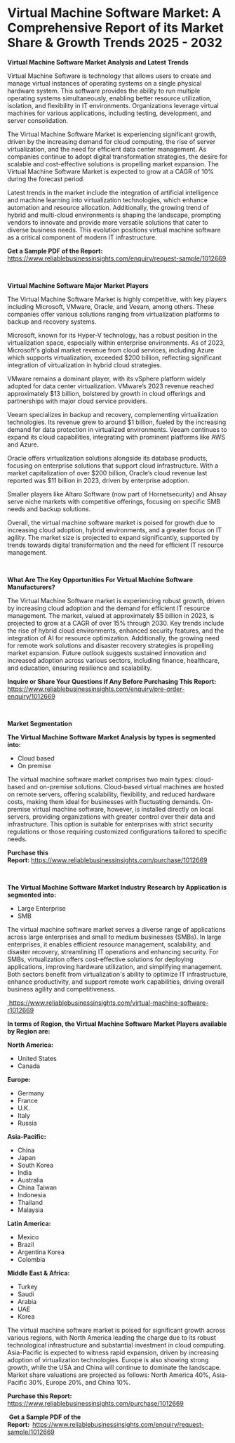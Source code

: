 <p><h1>Virtual Machine Software Market: A Comprehensive Report of its Market Share & Growth Trends 2025 - 2032</h1></p><p><strong>Virtual Machine Software Market Analysis and Latest Trends</strong></p>
<p><p>Virtual Machine Software is technology that allows users to create and manage virtual instances of operating systems on a single physical hardware system. This software provides the ability to run multiple operating systems simultaneously, enabling better resource utilization, isolation, and flexibility in IT environments. Organizations leverage virtual machines for various applications, including testing, development, and server consolidation.</p><p>The Virtual Machine Software Market is experiencing significant growth, driven by the increasing demand for cloud computing, the rise of server virtualization, and the need for efficient data center management. As companies continue to adopt digital transformation strategies, the desire for scalable and cost-effective solutions is propelling market expansion. The Virtual Machine Software Market is expected to grow at a CAGR of 10% during the forecast period. </p><p>Latest trends in the market include the integration of artificial intelligence and machine learning into virtualization technologies, which enhance automation and resource allocation. Additionally, the growing trend of hybrid and multi-cloud environments is shaping the landscape, prompting vendors to innovate and provide more versatile solutions that cater to diverse business needs. This evolution positions virtual machine software as a critical component of modern IT infrastructure.</p></p>
<p><strong>Get a Sample PDF of the Report:&nbsp;</strong> <a href="https://www.reliablebusinessinsights.com/enquiry/request-sample/1012669?utm_campaign=2319&utm_medium=2&utm_source=Github&utm_content=ia&utm_term=16042025&utm_id=virtual-machine-software">https://www.reliablebusinessinsights.com/enquiry/request-sample/1012669</a></p>
<p>&nbsp;</p>
<p><strong>Virtual Machine Software Major Market Players</strong></p>
<p><p>The Virtual Machine Software Market is highly competitive, with key players including Microsoft, VMware, Oracle, and Veeam, among others. These companies offer various solutions ranging from virtualization platforms to backup and recovery systems.</p><p>Microsoft, known for its Hyper-V technology, has a robust position in the virtualization space, especially within enterprise environments. As of 2023, Microsoft's global market revenue from cloud services, including Azure which supports virtualization, exceeded $200 billion, reflecting significant integration of virtualization in hybrid cloud strategies.</p><p>VMware remains a dominant player, with its vSphere platform widely adopted for data center virtualization. VMware’s 2023 revenue reached approximately $13 billion, bolstered by growth in cloud offerings and partnerships with major cloud service providers.</p><p>Veeam specializes in backup and recovery, complementing virtualization technologies. Its revenue grew to around $1 billion, fueled by the increasing demand for data protection in virtualized environments. Veeam continues to expand its cloud capabilities, integrating with prominent platforms like AWS and Azure.</p><p>Oracle offers virtualization solutions alongside its database products, focusing on enterprise solutions that support cloud infrastructure. With a market capitalization of over $200 billion, Oracle’s cloud revenue last reported was $11 billion in 2023, driven by enterprise adoption.</p><p>Smaller players like Altaro Software (now part of Hornetsecurity) and Ahsay serve niche markets with competitive offerings, focusing on specific SMB needs and backup solutions.</p><p>Overall, the virtual machine software market is poised for growth due to increasing cloud adoption, hybrid environments, and a greater focus on IT agility. The market size is projected to expand significantly, supported by trends towards digital transformation and the need for efficient IT resource management.</p></p>
<p>&nbsp;</p>
<p><strong>What Are The Key Opportunities For Virtual Machine Software Manufacturers?</strong></p>
<p><p>The Virtual Machine Software market is experiencing robust growth, driven by increasing cloud adoption and the demand for efficient IT resource management. The market, valued at approximately $5 billion in 2023, is projected to grow at a CAGR of over 15% through 2030. Key trends include the rise of hybrid cloud environments, enhanced security features, and the integration of AI for resource optimization. Additionally, the growing need for remote work solutions and disaster recovery strategies is propelling market expansion. Future outlook suggests sustained innovation and increased adoption across various sectors, including finance, healthcare, and education, ensuring resilience and scalability.</p></p>
<p><strong>Inquire or Share Your Questions If Any Before Purchasing This Report:</strong> <a href="https://www.reliablebusinessinsights.com/enquiry/pre-order-enquiry/1012669?utm_campaign=2319&utm_medium=2&utm_source=Github&utm_content=ia&utm_term=16042025&utm_id=virtual-machine-software">https://www.reliablebusinessinsights.com/enquiry/pre-order-enquiry/1012669</a></p>
<p>&nbsp;</p>
<p><strong>Market Segmentation</strong></p>
<p><strong>The Virtual Machine Software Market Analysis by types is segmented into:</strong></p>
<p><ul><li>Cloud based</li><li>On premise</li></ul></p>
<p><p>The virtual machine software market comprises two main types: cloud-based and on-premise solutions. Cloud-based virtual machines are hosted on remote servers, offering scalability, flexibility, and reduced hardware costs, making them ideal for businesses with fluctuating demands. On-premise virtual machine software, however, is installed directly on local servers, providing organizations with greater control over their data and infrastructure. This option is suitable for enterprises with strict security regulations or those requiring customized configurations tailored to specific needs.</p></p>
<p><strong>Purchase this Report:&nbsp;</strong><a href="https://www.reliablebusinessinsights.com/purchase/1012669?utm_campaign=2319&utm_medium=2&utm_source=Github&utm_content=ia&utm_term=16042025&utm_id=virtual-machine-software">https://www.reliablebusinessinsights.com/purchase/1012669</a></p>
<p>&nbsp;</p>
<p><strong>The Virtual Machine Software Market Industry Research by Application is segmented into:</strong></p>
<p><ul><li>Large Enterprise</li><li>SMB</li></ul></p>
<p><p>The virtual machine software market serves a diverse range of applications across large enterprises and small to medium businesses (SMBs). In large enterprises, it enables efficient resource management, scalability, and disaster recovery, streamlining IT operations and enhancing security. For SMBs, virtualization offers cost-effective solutions for deploying applications, improving hardware utilization, and simplifying management. Both sectors benefit from virtualization's ability to optimize IT infrastructure, enhance productivity, and support remote work capabilities, driving overall business agility and competitiveness.</p></p>
<p><a href="https://www.reliablebusinessinsights.com/virtual-machine-software-r1012669?utm_campaign=2319&utm_medium=2&utm_source=Github&utm_content=ia&utm_term=16042025&utm_id=virtual-machine-software">&nbsp;https://www.reliablebusinessinsights.com/virtual-machine-software-r1012669</a></p>
<p><strong>In terms of Region, the Virtual Machine Software Market Players available by Region are:</strong></p>
<p>
    <p> <strong> North America: </strong>
        <ul>
            <li>United States</li>
            <li>Canada</li>
        </ul>
        </p> 
    <p> <strong> Europe: </strong>
        <ul>
            <li>Germany</li>
            <li>France</li>
            <li>U.K.</li>
            <li>Italy</li>
            <li>Russia</li>
        </ul>
        </p> 
    <p> <strong> Asia-Pacific: </strong>
        <ul>
            <li>China</li>
            <li>Japan</li>
            <li>South Korea</li>
            <li>India</li>
            <li>Australia</li>
            <li>China Taiwan</li>
            <li>Indonesia</li>
            <li>Thailand</li>
            <li>Malaysia</li>
        </ul>
        </p> 
    <p> <strong> Latin America: </strong>
        <ul>
            <li>Mexico</li>
            <li>Brazil</li>
            <li>Argentina Korea</li>
            <li>Colombia</li>
        </ul>
        </p> 
    <p> <strong> Middle East & Africa: </strong>
        <ul>
            <li>Turkey</li>
            <li>Saudi</li>
            <li>Arabia</li>
            <li>UAE</li>
            <li>Korea</li>
        </ul>
    </p>
    </p>
<p><p>The virtual machine software market is poised for significant growth across various regions, with North America leading the charge due to its robust technological infrastructure and substantial investment in cloud computing. Asia-Pacific is expected to witness rapid expansion, driven by increasing adoption of virtualization technologies. Europe is also showing strong growth, while the USA and China will continue to dominate the landscape. Market share valuations are projected as follows: North America 40%, Asia-Pacific 30%, Europe 20%, and China 10%.</p></p>
<p><strong>Purchase this Report: </strong><a href="https://www.reliablebusinessinsights.com/purchase/1012669?utm_campaign=2319&utm_medium=2&utm_source=Github&utm_content=ia&utm_term=16042025&utm_id=virtual-machine-software">https://www.reliablebusinessinsights.com/purchase/1012669</a></p>
<p>&nbsp;<strong>Get a Sample PDF of the Report:&nbsp;&nbsp;</strong><a href="https://www.reliablebusinessinsights.com/enquiry/request-sample/1012669?utm_campaign=2319&utm_medium=2&utm_source=Github&utm_content=ia&utm_term=16042025&utm_id=virtual-machine-software">https://www.reliablebusinessinsights.com/enquiry/request-sample/1012669</a></p>
<p><strong></strong></p>
<p><p></p><p></p><p></p></p>